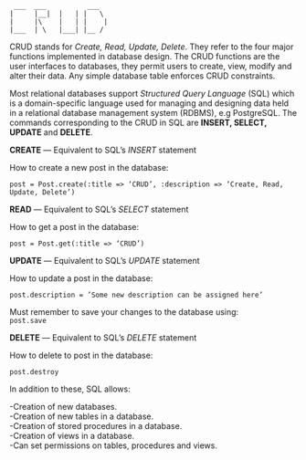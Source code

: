 ```
 ___  ___          ___
|     |__|  |   | |   \
|     |\    |   | |    |
|___  | \   |___| |__ /

```

CRUD stands for *Create, Read, Update, Delete*. They refer to the four major functions implemented in database design.
The CRUD functions are the user interfaces to databases, they permit users to create, view, modify and alter their data. Any simple database table enforces CRUD constraints.   

Most relational databases support *Structured Query Language* (SQL) which is a domain-specific language used for managing and designing data held in a relational database management system (RDBMS), e.g PostgreSQL.
The commands corresponding to the CRUD in SQL are **INSERT, SELECT, UPDATE** and **DELETE**.

**CREATE** — Equivalent to SQL’s *INSERT* statement

How to create a new post in the database:

``` post = Post.create(:title => ‘CRUD’, :description => ‘Create, Read, Update, Delete’) ```


**READ** — Equivalent to SQL’s *SELECT* statement

How to get a post in the database:

``` post = Post.get(:title => ‘CRUD’) ```


**UPDATE** — Equivalent to SQL’s *UPDATE* statement

How to update a post in the database:

``` post.description = ’Some new description can be assigned here’ ``` 

Must remember to save your changes to the database using:    
``` post.save ```


**DELETE** — Equivalent to SQL’s *DELETE* statement

How to delete to post in the database:

``` post.destroy ```

In addition to these, SQL allows:

-Creation of new databases.  
-Creation of new tables in a database.  
-Creation of stored procedures in a database.  
-Creation of views in a database.  
-Can set permissions on tables, procedures and views.  

